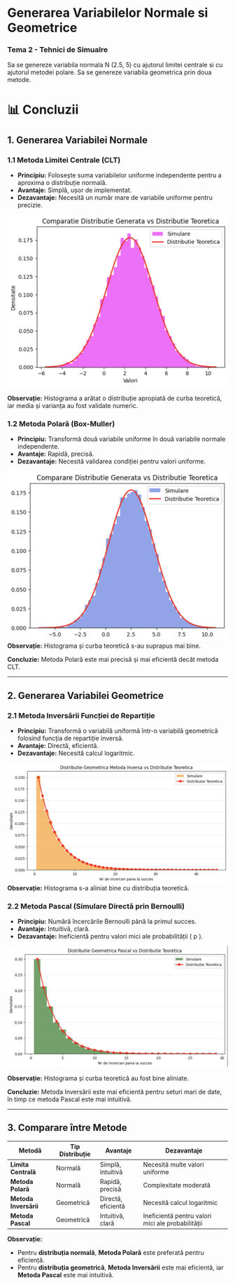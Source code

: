 # Generarea Variabilelor Normale si Geometrice

### Tema 2 - Tehnici de Simualre

Sa se genereze variabila normala N (2.5, 5) cu ajutorul limitei centrale si cu ajutorul metodei polare. 
Sa se genereze variabila geometrica prin doua metode.

# 📊 Concluzii

## 1. Generarea Variabilei Normale

### **1.1 Metoda Limitei Centrale (CLT)**  
- **Principiu:** Folosește suma variabilelor uniforme independente pentru a aproxima o distribuție normală.  
- **Avantaje:** Simplă, ușor de implementat.  
- **Dezavantaje:** Necesită un număr mare de variabile uniforme pentru precizie.  

![TLC](histograme/tlc.png)

**Observație:** Histograma a arătat o distribuție apropiată de curba teoretică, iar media și varianța au fost validate numeric.

### **1.2 Metoda Polară (Box-Muller)**  
- **Principiu:** Transformă două variabile uniforme în două variabile normale independente.  
- **Avantaje:** Rapidă, precisă.  
- **Dezavantaje:** Necesită validarea condiției pentru valori uniforme.  

![BM](histograme/polar.png)
**Observație:** Histograma și curba teoretică s-au suprapus mai bine.

**Concluzie:** Metoda Polară este mai precisă și mai eficientă decât metoda CLT.

---

## 2. Generarea Variabilei Geometrice

### **2.1 Metoda Inversării Funcției de Repartiție**  
- **Principiu:** Transformă o variabilă uniformă într-o variabilă geometrică folosind funcția de repartiție inversă.  
- **Avantaje:** Directă, eficientă.  
- **Dezavantaje:** Necesită calcul logaritmic.

![MI](histograme/inversa.png)
**Observație:** Histograma s-a aliniat bine cu distribuția teoretică.

### **2.2 Metoda Pascal (Simulare Directă prin Bernoulli)**  
- **Principiu:** Numără încercările Bernoulli până la primul succes.  
- **Avantaje:** Intuitivă, clară.  
- **Dezavantaje:** Ineficientă pentru valori mici ale probabilității \( p \).  

![PASCAL](histograme/pascal.png)

**Observație:** Histograma și curba teoretică au fost bine aliniate.

**Concluzie:** Metoda Inversării este mai eficientă pentru seturi mari de date, în timp ce metoda Pascal este mai intuitivă.

---

## 3. Comparare între Metode

| **Metodă** | **Tip Distribuție** | **Avantaje** | **Dezavantaje** |
|------------|----------------------|-------------|-----------------|
| **Limita Centrală** | Normală | Simplă, intuitivă | Necesită multe valori uniforme |
| **Metoda Polară** | Normală | Rapidă, precisă | Complexitate moderată |
| **Metoda Inversării** | Geometrică | Directă, eficientă | Necesită calcul logaritmic |
| **Metoda Pascal** | Geometrică | Intuitivă, clară | Ineficientă pentru valori mici ale probabilității |

**Observație:**  
- Pentru **distribuția normală**, **Metoda Polară** este preferată pentru eficiență.  
- Pentru **distribuția geometrică**, **Metoda Inversării** este mai eficientă, iar **Metoda Pascal** este mai intuitivă.
